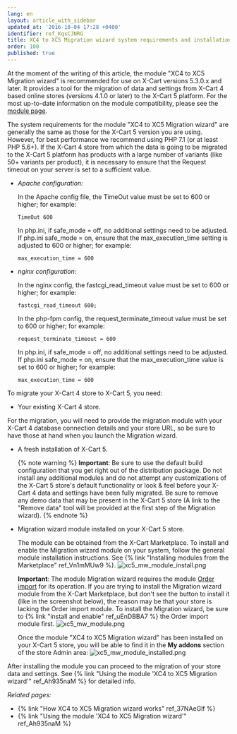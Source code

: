```yaml
---
lang: en
layout: article_with_sidebar
updated_at: '2016-10-04 17:28 +0400'
identifier: ref_KqsCJNRG
title: XC4 to XC5 Migration wizard system requirements and installation
order: 100
published: true
---
```

At the moment of the writing of this article, the module "XC4 to XC5 Migration wizard" is recommended for use on X-Cart versions 5.3.0.x and later. It provides a tool for the migration of data and settings from X-Cart 4 based online stores (versions 4.1.0 or later) to the X-Cart 5 platform. For the most up-to-date information on the module compatibility, please see the [module page](https://market.x-cart.com/addons/migration-wizard.html).

The system requirements for the module "XC4 to XC5 Migration wizard" are generally the same as those for the X-Cart 5 version you are using. However, for best performance we recommend using PHP 7.1 (or at least PHP 5.6+). 
If the X-Cart 4 store from which the data is going to be migrated to the X-Cart 5 platform has products with a large number of variants (like 50+ variants per product), it is necessary to ensure that the Request timeout on your server is set to a sufficient value.

   * _Apache configuration:_

     In the Apache config file, the TimeOut value must be set to 600 or higher; for example:
     
     ```TimeOut 600```

     In php.ini, if safe_mode = off, no additional settings need to be adjusted. If php.ini safe_mode = on, ensure that the max_execution_time setting is adjusted to 600 or higher; for example: 
     
     ```max_execution_time = 600```

   * _nginx configuration:_

     In the nginx config, the fastcgi_read_timeout value must be set to 600 or higher; for example: 
     
     ```fastcgi_read_timeout 600;```

     In the php-fpm config, the request_terminate_timeout value must be set to 600 or higher; for example:
     
     ```request_terminate_timeout = 600```

     In php.ini, if safe_mode = off, no additional settings need to be adjusted.  If php.ini safe_mode = on, ensure that the max_execution_time value is set to 600 or higher; for example: 
     
     ```max_execution_time = 600```


To migrate your X-Cart 4 store to X-Cart 5, you need:

   * Your existing X-Cart 4 store. 
   
   For the migration, you will need to provide the migration module with your X-Cart 4 database connection details and your store URL, so be sure to have those at hand when you launch the Migration wizard.
   
   * A fresh installation of X-Cart 5. 
     
     {% note warning %}
     **Important**: Be sure to use the default build configuration that you get right out of the distribution package. Do not install any additional modules and do not attempt any customizations of the X-Cart 5 store's default functionality or look & feel before your X-Cart 4 data and settings have been fully migrated. Be sure to remove any demo data that may be present in the X-Cart 5 store (A link to the "Remove data" tool will be provided at the first step of the Migration wizard).
     {% endnote %}
     
   * Migration wizard module installed on your X-Cart 5 store.
   
     The module can be obtained from the X-Cart Marketplace. To install and enable the Migration wizard module on your system, follow the general module installation instructions. See {% link "Installing modules from the Marketplace" ref_Vn1mMUw9 %}.
     ![xc5_mw_module_install.png]({{site.baseurl}}/attachments/ref_KqsCJNRG/xc5_mw_module_install.png)
     
     **Important**: The module Migration wizard requires the module [Order import](https://market.x-cart.com/addons/orders-import.html "XC4 to XC5 Migration wizard system requirements and installation") for its operation. If you are trying to install the Migration wizard module from the X-Cart Marketplace, but don't see the button to install it (like in the screenshot below), the reason may be that your store is lacking the Order import module. To install the Migration wizard, be sure to {% link "install and enable" ref_uEnDBBA7 %} the Order import module first.
     ![xc5_mw_module.png]({{site.baseurl}}/attachments/ref_KqsCJNRG/xc5_mw_module.png)
     
     Once the module "XC4 to XC5 Migration wizard" has been installed on your X-Cart 5 store, you will be able to find it in the **My addons** section of the store Admin area:
     ![xc5_mw_module_installed.png]({{site.baseurl}}/attachments/ref_KqsCJNRG/xc5_mw_module_installed.png)

After installing the module you can proceed to the migration of your store data and settings. See {% link "Using the module 'XC4 to XC5 Migration wizard'" ref_Ah935naM %} for detailed info.

_Related pages:_

   *   {% link "How XC4 to XC5 Migration wizard works" ref_37NAeGlf %}
   *   {% link "Using the module 'XC4 to XC5 Migration wizard'" ref_Ah935naM %}
